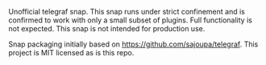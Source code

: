 Unofficial telegraf snap. This snap runs under strict confinement and is
confirmed to work with only a small subset of plugins. Full functionality is
not expected. This snap is not intended for production use.

Snap packaging initially based on https://github.com/sajoupa/telegraf. This
project is MIT licensed as is this repo.
